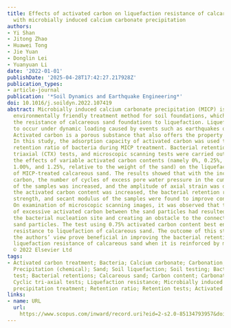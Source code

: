 ```yaml
---
title: Effects of activated carbon on liquefaction resistance of calcareous sand treated
  with microbially induced calcium carbonate precipitation
authors:
- Yi Shan
- Jitong Zhao
- Huawei Tong
- Jie Yuan
- Donglin Lei
- Yuanyuan Li
date: '2022-01-01'
publishDate: '2025-04-28T17:42:27.217928Z'
publication_types:
- article-journal
publication: '*Soil Dynamics and Earthquake Engineering*'
doi: 10.1016/j.soildyn.2022.107419
abstract: Microbially induced calcium carbonate precipitation (MICP) is a new, natural,
  environmentally friendly treatment method for soil foundations, which can improve
  the resistance of calcareous sand foundations to liquefaction. Liquefaction is prone
  to occur under dynamic loading caused by events such as earthquakes or sea waves.
  Activated carbon is a porous substance that also offers the property of adsorption.
  In this study, the adsorption capacity of activated carbon was used to improve the
  retention ratio of bacteria during MICP treatment. Bacterial retention tests, cyclic
  triaxial (CTX) tests, and microscopic scanning tests were carried out to investigate
  the effects of variable activated carbon contents (namely 0%, 0.25%, 0.75%, 0.50%,
  1.00%, and 1.25%, relative to the weight of the sand) on the liquefaction resistance
  of MICP-treated calcareous sand. The results showed that with the increasing activated
  carbon, the number of cycles of excess pore water pressure in the cumulative stage
  of the samples was increased, and the amplitude of axial strain was decreased. As
  the activated carbon content was increased, the bacterial retention ratio, cyclic
  strength, and secant modulus of the samples were found to improve considerably.
  On examination of microscopic scanning images, it was observed that the distribution
  of excessive activated carbon between the sand particles had resulted in it occupying
  the bacterial nucleation site and creating an obstacle to the connection between
  sand particles. The test using 0.75% activated carbon content best enhanced the
  resistance to liquefaction of calcareous sand. The outcome of this study may in
  the authors’ view prove beneficial in improving the bacterial retention ratio and
  liquefaction resistance of calcareous sand when it is reinforced by microorganisms.
  © 2022 Elsevier Ltd
tags:
- Activated carbon treatment; Bacteria; Calcium carbonate; Carbonation; Dynamic loads;
  Precipitation (chemical); Sand; Soil liquefaction; Soil testing; Bacterial retention
  test; Bacterial retentions; Calcareous sand; Carbon content; Carbonate precipitation;
  Cyclic tri-axial tests; Liquefaction resistance; Microbially induced calcium carbonate
  precipitation treatment; Retention ratio; Retention tests; Activated carbon
links:
- name: URL
  url: 
    https://www.scopus.com/inward/record.uri?eid=2-s2.0-85134793957&doi=10.1016%2fj.soildyn.2022.107419&partnerID=40&md5=09518f462b04a332a5158e13d780e1df
---
```


